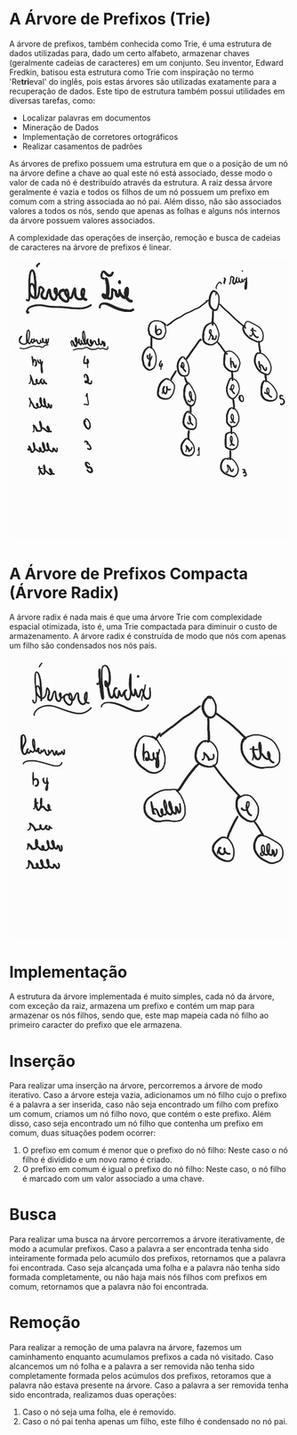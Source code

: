 # A Árvore de Prefixos (Trie)

A árvore de prefixos, também conhecida como Trie, é uma estrutura de dados utilizadas para, dado um certo alfabeto, armazenar chaves (geralmente cadeias de caracteres) em um conjunto. Seu inventor, Edward Fredkin, batisou esta estrutura como Trie com inspiração no termo 'Re**tri**eval' do inglês, pois estas árvores são utilizadas exatamente para a recuperação de dados. Este tipo de estrutura também possui utilidades em diversas tarefas, como:

- Localizar palavras em documentos
- Mineração de Dados
- Implementação de corretores ortográficos
- Realizar casamentos de padrões

As árvores de prefixo possuem uma estrutura em que o a posição de um nó na árvore define a chave ao qual este nó está associado, desse modo o valor de cada nó é destribuído através da estrutura. A raiz dessa árvore geralmente é vazia e todos os filhos de um nó possuem um prefixo em comum com a string associada ao nó pai. Além disso, não são associados valores a todos os nós, sendo que apenas as folhas e alguns nós internos da árvore possuem valores associados.

A complexidade das operações de inserção, remoção e busca de cadeias de caracteres na árvore de prefixos é linear.

![Não foi possível carregar a imagem](https://github.com/souza-marcos/LZW-Compressor/blob/main/images/Trie.jpg)

# A Árvore de Prefixos Compacta (Árvore Radix)

A árvore radix é nada mais é que uma árvore Trie com complexidade espacial otimizada, isto é, uma Trie compactada para diminuir o custo de armazenamento. A árvore radix é construída de modo que nós com apenas um filho são condensados nos nós pais.

![Não foi possível carregar a imagem](https://github.com/souza-marcos/LZW-Compressor/blob/main/images/Radix.jpg)

# Implementação

A estrutura da árvore implementada é muito simples, cada nó da árvore, com exceção da raiz, armazena um prefixo e contém um map para armazenar os nós filhos, sendo que, este map mapeia cada nó filho ao primeiro caracter do prefixo que ele armazena.

# Inserção

Para realizar uma inserção na árvore, percorremos a árvore de modo iterativo. Caso a árvore esteja vazia, adicionamos um nó filho cujo o prefixo é a palavra a ser inserida, caso não seja encontrado um filho com prefixo um comum, criamos um nó filho novo, que contém o este prefixo. Além disso, caso seja encontrado um nó filho que contenha um prefixo em comum, duas situações podem ocorrer:
1. O prefixo em comum é menor que o prefixo do nó filho: Neste caso o nó filho é dividido e um novo ramo é criado.
2. O prefixo em comum é igual o prefixo do nó filho: Neste caso, o nó filho é marcado com um valor associado a uma chave.

# Busca

Para realizar uma busca na árvore percorremos a árvore iterativamente, de modo a acumular prefixos. Caso a palavra a ser encontrada tenha sido inteiramente formada pelo acumúlo dos prefixos, retornamos que a palavra foi encontrada. Caso seja alcançada uma folha e a palavra não tenha sido formada completamente, ou não haja mais nós filhos com prefixos em comum, retornamos que a palavra não foi encontrada.

# Remoção

Para realizar a remoção de uma palavra na árvore, fazemos um caminhamento enquanto acumulamos prefixos a cada nó visitado. Caso alcancemos um nó folha e a palavra a ser removida não tenha sido completamente formada pelos acúmulos dos prefixos, retoramos que a palavra não estava presente na árvore. Caso a palavra a ser removida tenha sido encontrada, realizamos duas operações:
1. Caso o nó seja uma folha, ele é removido.
2. Caso o nó pai tenha apenas um filho, este filho é condensado no nó pai.